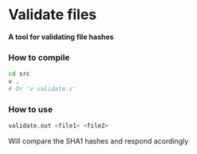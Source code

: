 # Validate files
**A tool for validating file hashes**

### How to compile
```bash
cd src
v .
# Or 'v validate.v'
```

### How to use
```bash
validate.out <file1> <file2>
```
Will compare the SHA1 hashes and respond acordingly
